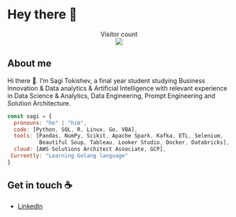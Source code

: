 # Hey there :wave:

<p align="center"> 
  Visitor count<br>
  <img src="https://profile-counter.glitch.me/stokishev/count.svg" />
</p>

## About me

Hi there 👋. I’m Sagi Tokishev, a final year student studying Business Innovation & Data analytics & Artificial Intelligence with relevant experience in Data Science & Analytics, Data Engineering, Prompt Engineering and Solution Architecture. 

```javascript
const sagi = {
  pronouns: "he" | "him",
  code: [Python, SQL, R, Linux, Go, VBA],
  tools: [Pandas, NumPy, Scikit, Apache Spark, Kafka, ETL, Selenium,
          Beautiful Soup, Tableau, Looker Studio, Docker, Databricks],
  cloud: [AWS-Solutions Architect Associate, GCP],
 Currently: "Learning Golang language"
}
```

## Get in touch :coffee:

- [LinkedIn](https://www.linkedin.com/in/sagishencyi)

<!--
**stokishev/stokishev** is a ✨ _special_ ✨ repository because its `README.md` (this file) appears on your GitHub profile.

Here are some ideas to get you started:

- 🔭 I’m currently working on ...
- 🌱 I’m currently learning ...
- 👯 I’m looking to collaborate on ...
- 🤔 I’m looking for help with ...
- 💬 Ask me about ...
- 📫 How to reach me: ...
- 😄 Pronouns: ...
- ⚡ Fun fact: ...
-->
